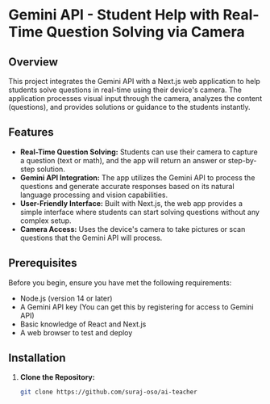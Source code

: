 # Gemini API - Student Help with Real-Time Question Solving via Camera

## Overview

This project integrates the Gemini API with a Next.js web application to help students solve questions in real-time using their device's camera. The application processes visual input through the camera, analyzes the content (questions), and provides solutions or guidance to the students instantly.

## Features

- **Real-Time Question Solving:** Students can use their camera to capture a question (text or math), and the app will return an answer or step-by-step solution.
- **Gemini API Integration:** The app utilizes the Gemini API to process the questions and generate accurate responses based on its natural language processing and vision capabilities.
- **User-Friendly Interface:** Built with Next.js, the web app provides a simple interface where students can start solving questions without any complex setup.
- **Camera Access:** Uses the device's camera to take pictures or scan questions that the Gemini API will process.

## Prerequisites

Before you begin, ensure you have met the following requirements:

- Node.js (version 14 or later)
- A Gemini API key (You can get this by registering for access to Gemini API)
- Basic knowledge of React and Next.js
- A web browser to test and deploy

## Installation

1. **Clone the Repository:**

   ```bash
   git clone https://github.com/suraj-oso/ai-teacher
   
